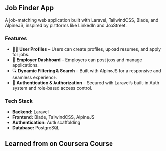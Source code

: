 ## Job Finder App

A job-matching web application built with Laravel, TailwindCSS, Blade, and AlpineJS, inspired by platforms like LinkedIn and JobStreet.

### Features
- 🧑‍💼 **User Profiles** – Users can create profiles, upload resumes, and apply for jobs.  
- 🏢 **Employer Dashboard** – Employers can post jobs and manage applications.  
- 🔍 **Dynamic Filtering & Search** – Built with AlpineJS for a responsive and seamless experience.  
- 🔐 **Authentication & Authorization** – Secured with Laravel’s built-in Auth system and role-based access control.

### Tech Stack
- **Backend:** Laravel  
- **Frontend:** Blade, TailwindCSS, AlpineJS  
- **Authentication:** Auth scaffolding  
- **Database:** PostgreSQL

  
## Learned from <packt> on Coursera Course

